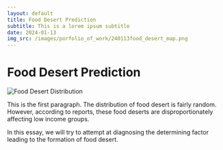 ```yaml
---
layout: default
title: Food Desert Prediction
subtitle: This is a lorem ipsum subtitle
date: 2024-01-13
img_src: /images/porfolio_of_work/240113food_desert_map.png
---
```


<h1>Food Desert Prediction</h1>

![Food Desert Distribution](/images/porfolio_of_work/240113food_desert_map.png)

This is the first paragraph. The distribution of food desert is fairly random. However, according to reports, these food deserts are disproportionately affecting low income groups.

In this essay, we will try to attempt at diagnosing the determining factor leading to the formation of food desert.